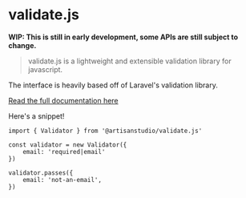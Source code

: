 # validate.js

**WIP: This is still in early development, some APIs are still subject to change.**

> validate.js is a lightweight and extensible validation library for javascript.

The interface is heavily based off of Laravel's validation library.

[Read the full documentation here](https://artisanstudio.github.io/validate.js/guide/)

Here's a snippet!

```
import { Validator } from '@artisanstudio/validate.js'

const validator = new Validator({
    email: 'required|email'
})

validator.passes({
    email: 'not-an-email',
})
```

